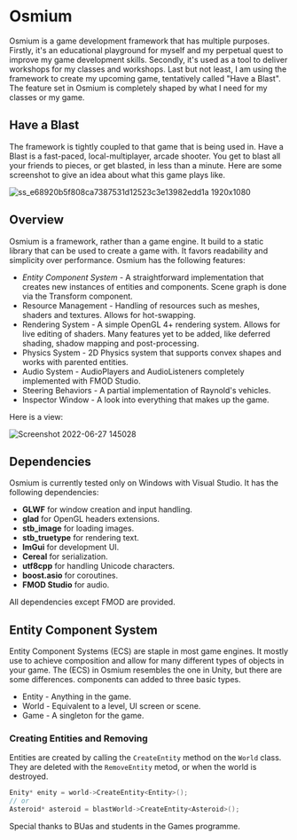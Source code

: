 # Osmium
Osmium is a game development framework that has multiple purposes. Firstly, it's an educational playground for myself and my perpetual quest to improve my game development skills. Secondly, it's used as a tool to deliver workshops for my classes and workshops. Last but not least, I am using the framework to create my upcoming game, tentatively called "Have a Blast". The feature set in Osmium is completely shaped by what I need for my classes or my game.

## Have a Blast
The framework is tightly coupled to that game that is being used in. Have a Blast is a fast-paced, local-multiplayer, arcade shooter. You get to blast all your friends to pieces, or get  blasted, in less than a minute. Here are some screenshot to give an idea about what this game plays like.

![ss_e68920b5f808ca7387531d12523c3e13982edd1a 1920x1080](https://user-images.githubusercontent.com/762458/175943143-0d72f27b-7a98-4267-9e0e-2a9d11d37e82.jpg)

## Overview
Osmium is a framework, rather than a game engine. It build to a static library that can be used to create a game with. It favors readability and simplicity over performance. Osmium has the following features:
- *Entity Component System* - A straightforward implementation that creates new instances of entities and components. Scene graph is done via the Transform component.
- Resource Management - Handling of resources such as meshes, shaders and textures. Allows for hot-swapping.
- Rendering System - A simple OpenGL 4+ rendering system. Allows for live editing of shaders. Many features yet to be added, like deferred shading, shadow mapping and post-processing.
- Physics System - 2D Physics system that supports convex shapes and works with parented entities.
- Audio System - AudioPlayers and AudioListeners completely implemented with FMOD Studio.
- Steering Behaviors - A partial implementation of Raynold's vehicles.
- Inspector Window - A look into everything that makes up the game.

Here is a view:

![Screenshot 2022-06-27 145028](https://user-images.githubusercontent.com/762458/175953391-3b250a5a-b577-4297-8710-78d4ca9f8650.png)

## Dependencies
Osmium is currently tested only on Windows with Visual Studio. It has the following dependencies:
- **GLWF** for window creation and input handling.
- **glad** for OpenGL headers extensions.
- **stb_image** for loading images.
- **stb_truetype** for rendering text.
- **ImGui** for development UI.
- **Cereal** for serialization.
- **utf8cpp** for handling Unicode characters.
- **boost.asio** for coroutines.
- **FMOD Studio** for audio.

All dependencies except FMOD are provided.

## Entity Component System
Entity Component Systems (ECS) are staple in most game engines. It mostly use to achieve composition and allow for many different types of objects in your game. The (ECS) in Osmium resembles the one in Unity, but there are some differences. components can added to  three basic types.

- Entity - Anything in the game.
- World - Equivalent to a level, UI screen or scene.
- Game - A singleton for the game.

### Creating Entities and Removing
Entities are created by calling the `CreateEntity` method on the `World` class. They are deleted with the `RemoveEntity` metod, or when the world is destroyed.

```cpp
Enity* enity = world->CreateEntity<Entity>();
// or
Asteroid* asteroid = blastWorld->CreateEntity<Asteroid>();
```


Special thanks to BUas and students in the Games programme.
